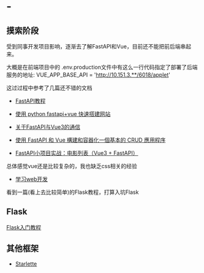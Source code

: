# -

## 摸索阶段

受到同事开发项目影响，逐渐去了解FastAPI和Vue，目前还不能把前后端串起来。

大概是在前端项目中的 .env.production文件中有这么一行代码指定了部署了后端服务的地址: VUE_APP_BASE_API = 'http://10.151.3.**/6018/applet'

这过过程中参考了几篇还不错的文档

- [FastAPI教程](https://fastapi.tiangolo.com/zh/tutorial/header-params/)

- [使用 python fastapi+vue 快速搭建网站](https://www.elprup.com/2020/09/19/fastapi_vue/)

- [关于FastAPI与Vue3的通信](https://www.modb.pro/db/526543)

- [使用 FastAPI 和 Vue 構建和容器化一個基本的 CRUD 應用程序](https://morioh.com/p/b58062c5fe03)

- [FastAPI小项目实战：电影列表（Vue3 + FastAPI）](https://blog.51cto.com/u_15069472/4223271)


总体感觉vue还是比较复杂的，我也缺乏css相关的经验

- [学习web开发](https://developer.mozilla.org/zh-CN/docs/learn)

看到一篇(看上去比较简单)的Flask教程，打算入坑Flask



## Flask

[Flask入门教程](https://tutorial.helloflask.com/preface/)


## 其他框架

- [Starlette](https://www.starlette.io/)
